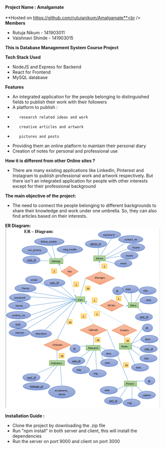 **Project Name : Amalgamate**<br />
<br />
**Hosted on https://github.com/rutujanikum/Amalgamate**<br />
<br />
**Members**<br />
*    Rutuja Nikum - 141903011<br />
*    Vaishnavi Shinde - 141903015<br />

 **This is Database Management System Course Project**<br />

**Tech Stack Used**<br />
*    NodeJS and Express for Backend<br />
*    React for Frontend<br />
*    MySQL database<br />

**Features**<br />
-    An integrated application for the people belonging to distinguished fields to publish their work with their followers
-    A platform to publish :
  -        research related ideas and work
  -        creative articles and artwork
  -        pictures and posts 
-    Providing them an online platform to maintain their personal diary<br />
-    Creation of notes for personal and professional use<br />
      
**How it is different from other Online sites ?**<br />
-    There are many existing applications like LinkedIn, Pinterest and Instagram to publish professional work and artwork respectively. But there isn't an integrated application for people with other interests except for their professional background<br />

**The main objective of the project:**<br />  
-    The need to connect the people belonging to different backgrounds to share their knowledge and work under one umbrella. So, they can also find articles based on their interests.<br />

**ER Diagram:**<br />
![Image of er diagram](https://github.com/rutujanikum/Amalgamate/blob/main/er.png)
<br />

**Installation Guide :**<br />
- Clone the project by  downloading the .zip file
- Run "npm install" in both server and client, this will install the dependencies
- Run the server on port 9000 and client on port 3000 


